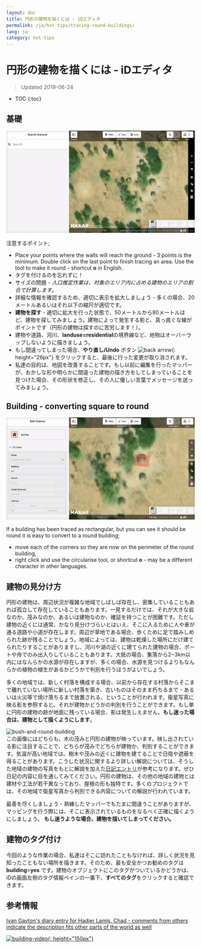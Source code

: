 ```yaml
---
layout: doc
title: 円形の建物を描くには - iDエディタ
permalink: /ja/hot-tips/tracing-round-buildings/
lang: ja
category: hot-tips
---
```


円形の建物を描くには - iDエディタ
============

> Updated 2019-06-24

- TOC
{:toc}

基礎
----------

![Round Buildings][]


注意するポイント;  

- Place your points where the walls will reach the ground - 3 points is the minimum. Double click on the last point to finish tracing an area. Use the tool to make it round - shortcut **o** in English.  
- タグを付けるのを忘れずに！  
- サイズの問題 - *人口推定作業は、対象のエリア内に占める建物のエリアの割合で計算します*。  
- 詳細な情報を確認するため、適切に表示を拡大しましょう - 多くの場合、20メートルあるいはそれ以下の縮尺が適切です。  
- **建物を探す** - 適切に拡大を行った状態で、50メートルから80メートルほど、建物を探してみましょう。建物によって発生する影と、真っ直ぐな線がポイントです（円形の建物は探すのに苦労します！）。  
- 建物や道路、河川、**landuse=residential**の境界線など、地物はオーバーラップしないように描きましょう。  
- もし間違ってしまった場合、**やり直し/Undo** ボタン ![back arrow]{: height="26px"} をクリックすると、最後に行った変更が取り消されます。  
- 私達の目的は、地図を改善することです。もし以前に編集を行ったマッパーが、おかしな形や明らかに間違った建物の描き方をしてしまっていることを見つけた場合、その形状を修正し、その人に優しい言葉でメッセージを送ってみましょう。  

Building - converting square to round
-------------------------------------

![Square to round][]  

If a building has been traced as rectangular, but you can see it should be round it is easy to convert to a round building;

- move each of the corners so they are now on the perimeter of the round building,
- right click and use the circularise tool, or shortcut **o** - may be a different character in other languages.  

建物の見分け方
---------------

円形の建物は、周辺状況が複雑な地域でしばしば存在し、密集していることもあれば孤立して存在していることもあります。一見するだけでは、それが大きな岩なのか、茂みなのか、あるいは建物なのか、確証を持つことが困難です。ただし建物の近くには通常、かなり見分けづらいとはいえ、そこに入るために人や車が通る道路や小道が存在します。周辺が草地である場合、歩くために足で踏みしめられた跡が残ることでしょう。地域によっては、建物は乾燥した場所にだけ建てられたりすることがありますし、河川や湖の近くに建てられた建物の場合、ボートや舟でのみ出入りしていることもあります。大抵の場合、集落から2−3km以内にはなんらかの水源が存在しますが、多くの場合、水源を見つけるよりもなんらかの植物の植生があるかどうかで判別を行うほうがよいでしょう。  

多くの地域では、新しく村落を構成する場合、以前から存在する村落からそこまで離れていない場所に新しい村落を築き、古いものはそのまま朽ちるまで - あるいは火災等で焼け落ちるまで放置される、ということが行われます。衛星写真に映る影を参照すると、それが建物かどうかの判別を行うことができます。もし単に円形の建物の跡が地面に残っている場合、影は発生しえません。**もし迷った場合は、建物として描くようにします**。  

![bush-and-round-building][]  
この画像にはどちらも、木の茂みと円形の建物が映っています。映し出されている影に注目することで、どちらが茂みでどちらが建物か、判別することができます。気温が高い地域では、樹木や茂みの近くに建物を建てることで日陰や遮蔽を得ることがあります。こうした状況に関するより詳しい解説については、そうした地域の建物の写真をもとに解説を加えた[日記エントリ](https://www.openstreetmap.org/user/IvanGayton/diary/38612)が参考になります。ぜひ日記の内容に目を通してみてください。円形の建物は、その他の地域の建物とは建材や工法が若干異なっており、屋根の形も独特です。多くのプロジェクトでは、その地域で衛星写真から判別できる内容についての解説が行われています。  

最善を尽くしましょう - 熟練したマッパーでもたまに間違うことがありますが、マッピングを行う際には、そこに表示されているものをなるべく正確に描くようにしましょう。 **もし迷うような場合、建物を描いてしまってください。**  

建物のタグ付け
-------------

今回のような作業の場合、私達はそこに訪れたこともなければ、詳しく状況を見知ったこともない場所を描きます。そのため、最も安全かつお勧めのタグは **building**=**yes** です。建物のオブジェクトにこのタグがついているかどうかは、iDの画面左側のタグ情報ペインの一番下、**すべてのタグ**をクリックすると確認できます。

参考情報  
---------

[Ivan Gayton's diary entry for Hadjer Lamis, Chad - comments from others indicate the description fits other parts of the world as well](https://www.openstreetmap.org/user/IvanGayton/diary/38612)

[![building-video]{: height="150px"}](https://www.youtube.com/watch?v=VPJz-AucqF4&index=7&list=PLb9506_-6FMHZ3nwn9heri3xjQKrSq1hN "Humanitarian OpenStreetMap Team Tutorial Videos - Adding a Building to OpenStreetMap")  


[keymon]:/images/hot-tips/keymon.png
[Round Buildings]: /images/hot-tips/round_building.gif "Demonstration of mapping a round building"
[Square to round]: /images/hot-tips/square-round-building.gif "Demonstrating changing a square to round building"  
[bush-and-round-building]: /images/hot-tips/bush-and-round-building.png "Round building next to a bush"
[back arrow]: /images/beginner/back-arrow.png "Undo"
[building-video]: /images/hot-tips/building-video.png "Humanitarian OpenStreetMap Team Tutorial Videos - Adding a Building to OpenStreetMap"